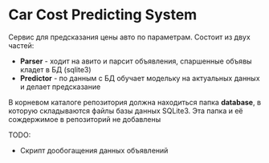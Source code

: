 # Car Cost Predicting System

Сервис для предсказания цены авто по параметрам. Состоит из двух частей:
* **Parser** - ходит на авито и парсит объявления, спаршенные объявы кладет в БД (sqlite3)
* **Predictor** - по данным с БД обучает модельку на актуальных данных и делает предсказание

В корневом каталоге репозитория должна находиться папка **database**, в которую складываются файлы базы данных SQLite3. 
Эта папка и её сождержимое в репозиторий не добавлены


TODO:
* Скрипт дообогащения данных объявлений


